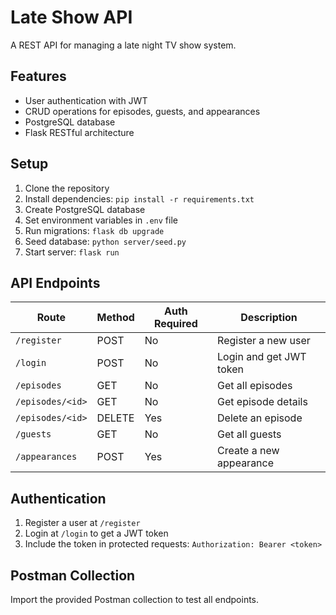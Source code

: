 # Late Show API

A REST API for managing a late night TV show system.

## Features

- User authentication with JWT
- CRUD operations for episodes, guests, and appearances
- PostgreSQL database
- Flask RESTful architecture

## Setup

1. Clone the repository
2. Install dependencies: `pip install -r requirements.txt`
3. Create PostgreSQL database
4. Set environment variables in `.env` file
5. Run migrations: `flask db upgrade`
6. Seed database: `python server/seed.py`
7. Start server: `flask run`

## API Endpoints

| Route | Method | Auth Required | Description |
|-------|--------|---------------|-------------|
| `/register` | POST | No | Register a new user |
| `/login` | POST | No | Login and get JWT token |
| `/episodes` | GET | No | Get all episodes |
| `/episodes/<id>` | GET | No | Get episode details |
| `/episodes/<id>` | DELETE | Yes | Delete an episode |
| `/guests` | GET | No | Get all guests |
| `/appearances` | POST | Yes | Create a new appearance |

## Authentication

1. Register a user at `/register`
2. Login at `/login` to get a JWT token
3. Include the token in protected requests: `Authorization: Bearer <token>`

## Postman Collection

Import the provided Postman collection to test all endpoints.